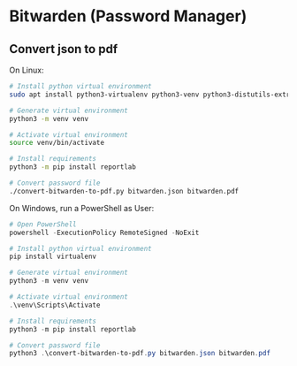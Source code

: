 # Bitwarden (Password Manager)

## Convert json to pdf

On Linux:

```bash
# Install python virtual environment
sudo apt install python3-virtualenv python3-venv python3-distutils-extra

# Generate virtual environment
python3 -m venv venv

# Activate virtual environment
source venv/bin/activate

# Install requirements
python3 -m pip install reportlab

# Convert password file
./convert-bitwarden-to-pdf.py bitwarden.json bitwarden.pdf
```

On Windows, run a PowerShell as User:

```powershell
# Open PowerShell
powershell -ExecutionPolicy RemoteSigned -NoExit

# Install python virtual environment
pip install virtualenv

# Generate virtual environment
python3 -m venv venv

# Activate virtual environment
.\venv\Scripts\Activate

# Install requirements
python3 -m pip install reportlab

# Convert password file
python3 .\convert-bitwarden-to-pdf.py bitwarden.json bitwarden.pdf
```
